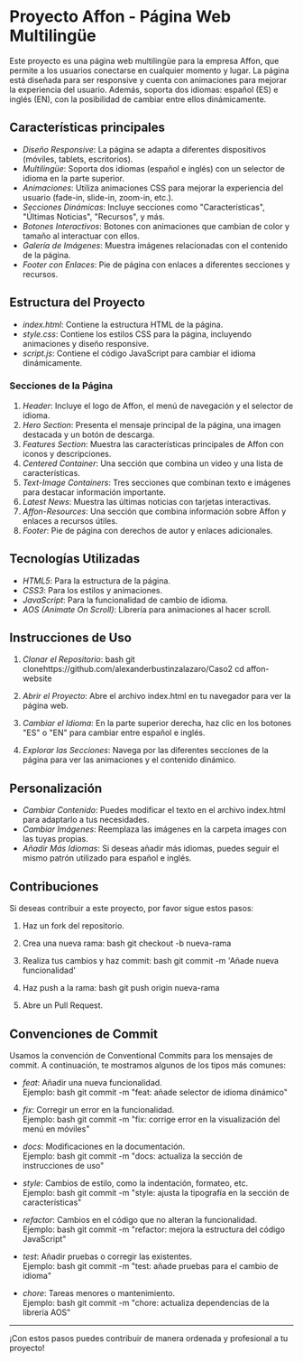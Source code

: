 # Proyecto Affon - Página Web Multilingüe

Este proyecto es una página web multilingüe para la empresa Affon, que permite a los usuarios conectarse en cualquier momento y lugar. La página está diseñada para ser responsive y cuenta con animaciones para mejorar la experiencia del usuario. Además, soporta dos idiomas: español (ES) e inglés (EN), con la posibilidad de cambiar entre ellos dinámicamente.

## Características principales

- *Diseño Responsive*: La página se adapta a diferentes dispositivos (móviles, tablets, escritorios).
- *Multilingüe*: Soporta dos idiomas (español e inglés) con un selector de idioma en la parte superior.
- *Animaciones*: Utiliza animaciones CSS para mejorar la experiencia del usuario (fade-in, slide-in, zoom-in, etc.).
- *Secciones Dinámicas*: Incluye secciones como "Características", "Últimas Noticias", "Recursos", y más.
- *Botones Interactivos*: Botones con animaciones que cambian de color y tamaño al interactuar con ellos.
- *Galería de Imágenes*: Muestra imágenes relacionadas con el contenido de la página.
- *Footer con Enlaces*: Pie de página con enlaces a diferentes secciones y recursos.

## Estructura del Proyecto

- *index.html*: Contiene la estructura HTML de la página.
- *style.css*: Contiene los estilos CSS para la página, incluyendo animaciones y diseño responsive.
- *script.js*: Contiene el código JavaScript para cambiar el idioma dinámicamente.

### Secciones de la Página

1. *Header*: Incluye el logo de Affon, el menú de navegación y el selector de idioma.
2. *Hero Section*: Presenta el mensaje principal de la página, una imagen destacada y un botón de descarga.
3. *Features Section*: Muestra las características principales de Affon con iconos y descripciones.
4. *Centered Container*: Una sección que combina un video y una lista de características.
5. *Text-Image Containers*: Tres secciones que combinan texto e imágenes para destacar información importante.
6. *Latest News*: Muestra las últimas noticias con tarjetas interactivas.
7. *Affon-Resources*: Una sección que combina información sobre Affon y enlaces a recursos útiles.
8. *Footer*: Pie de página con derechos de autor y enlaces adicionales.

## Tecnologías Utilizadas

- *HTML5*: Para la estructura de la página.
- *CSS3*: Para los estilos y animaciones.
- *JavaScript*: Para la funcionalidad de cambio de idioma.
- *AOS (Animate On Scroll)*: Librería para animaciones al hacer scroll.

## Instrucciones de Uso

1. *Clonar el Repositorio*:
    bash
    git clonehttps://github.com/alexanderbustinzalazaro/Caso2
    cd affon-website
    

2. *Abrir el Proyecto*:
    Abre el archivo index.html en tu navegador para ver la página web.

3. *Cambiar el Idioma*:
    En la parte superior derecha, haz clic en los botones "ES" o "EN" para cambiar entre español e inglés.

4. *Explorar las Secciones*:
    Navega por las diferentes secciones de la página para ver las animaciones y el contenido dinámico.

## Personalización

- *Cambiar Contenido*: Puedes modificar el texto en el archivo index.html para adaptarlo a tus necesidades.
- *Cambiar Imágenes*: Reemplaza las imágenes en la carpeta images con las tuyas propias.
- *Añadir Más Idiomas*: Si deseas añadir más idiomas, puedes seguir el mismo patrón utilizado para español e inglés.

## Contribuciones

Si deseas contribuir a este proyecto, por favor sigue estos pasos:

1. Haz un fork del repositorio.
2. Crea una nueva rama:
    bash
    git checkout -b nueva-rama
    
3. Realiza tus cambios y haz commit:
    bash
    git commit -m 'Añade nueva funcionalidad'
    
4. Haz push a la rama:
    bash
    git push origin nueva-rama
    
5. Abre un Pull Request.

## Convenciones de Commit

Usamos la convención de Conventional Commits para los mensajes de commit. A continuación, te mostramos algunos de los tipos más comunes:

- *feat*: Añadir una nueva funcionalidad.  
    Ejemplo: 
    bash
    git commit -m "feat: añade selector de idioma dinámico"
    

- *fix*: Corregir un error en la funcionalidad.  
    Ejemplo: 
    bash
    git commit -m "fix: corrige error en la visualización del menú en móviles"
    

- *docs*: Modificaciones en la documentación.  
    Ejemplo: 
    bash
    git commit -m "docs: actualiza la sección de instrucciones de uso"
    

- *style*: Cambios de estilo, como la indentación, formateo, etc.  
    Ejemplo:
    bash
    git commit -m "style: ajusta la tipografía en la sección de características"
    

- *refactor*: Cambios en el código que no alteran la funcionalidad.  
    Ejemplo:
    bash
    git commit -m "refactor: mejora la estructura del código JavaScript"
    

- *test*: Añadir pruebas o corregir las existentes.  
    Ejemplo:
    bash
    git commit -m "test: añade pruebas para el cambio de idioma"
    

- *chore*: Tareas menores o mantenimiento.  
    Ejemplo:
    bash
    git commit -m "chore: actualiza dependencias de la librería AOS"
    

---

¡Con estos pasos puedes contribuir de manera ordenada y profesional a tu proyecto!